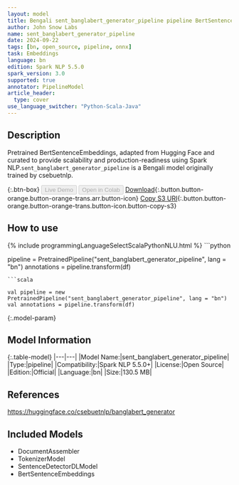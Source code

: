 ```yaml
---
layout: model
title: Bengali sent_banglabert_generator_pipeline pipeline BertSentenceEmbeddings from csebuetnlp
author: John Snow Labs
name: sent_banglabert_generator_pipeline
date: 2024-09-22
tags: [bn, open_source, pipeline, onnx]
task: Embeddings
language: bn
edition: Spark NLP 5.5.0
spark_version: 3.0
supported: true
annotator: PipelineModel
article_header:
  type: cover
use_language_switcher: "Python-Scala-Java"
---
```


## Description

Pretrained BertSentenceEmbeddings, adapted from Hugging Face and curated to provide scalability and production-readiness using Spark NLP.`sent_banglabert_generator_pipeline` is a Bengali model originally trained by csebuetnlp.

{:.btn-box}
<button class="button button-orange" disabled>Live Demo</button>
<button class="button button-orange" disabled>Open in Colab</button>
[Download](https://s3.amazonaws.com/auxdata.johnsnowlabs.com/public/models/sent_banglabert_generator_pipeline_bn_5.5.0_3.0_1727004435762.zip){:.button.button-orange.button-orange-trans.arr.button-icon}
[Copy S3 URI](s3://auxdata.johnsnowlabs.com/public/models/sent_banglabert_generator_pipeline_bn_5.5.0_3.0_1727004435762.zip){:.button.button-orange.button-orange-trans.button-icon.button-copy-s3}

## How to use



<div class="tabs-box" markdown="1">
{% include programmingLanguageSelectScalaPythonNLU.html %}
```python

pipeline = PretrainedPipeline("sent_banglabert_generator_pipeline", lang = "bn")
annotations =  pipeline.transform(df)   

```
```scala

val pipeline = new PretrainedPipeline("sent_banglabert_generator_pipeline", lang = "bn")
val annotations = pipeline.transform(df)

```
</div>

{:.model-param}
## Model Information

{:.table-model}
|---|---|
|Model Name:|sent_banglabert_generator_pipeline|
|Type:|pipeline|
|Compatibility:|Spark NLP 5.5.0+|
|License:|Open Source|
|Edition:|Official|
|Language:|bn|
|Size:|130.5 MB|

## References

https://huggingface.co/csebuetnlp/banglabert_generator

## Included Models

- DocumentAssembler
- TokenizerModel
- SentenceDetectorDLModel
- BertSentenceEmbeddings